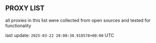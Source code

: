 ## PROXY LIST

all proxies in this list were collected from open sources and tested for functionality

last update: `2025-03-22 20:00:30.910578+00:00` UTC